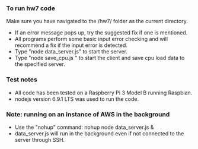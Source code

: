 ### To run hw7 code
Make sure you have navigated to the /hw7/ folder as the current directory.
* If an error message pops up, try the suggested fix if one is mentioned.
* All programs perform some basic input error checking and will recommend a fix if the input error is detected.  
* Type "node data_server.js" to start the server.
* Type "node save_cpu.js <IP address> <port>" to start the client and save cpu load data to the specified server.

### Test notes
* All code has been tested on a Raspberry Pi 3 Model B running Raspbian.
* nodejs version 6.9.1 LTS was used to run the code.

### Note: running on an instance of AWS in the background
* Use the "nohup" command: nohup node data_server.js &
* data_server.js will run in the background even if not connected to the server through SSH.